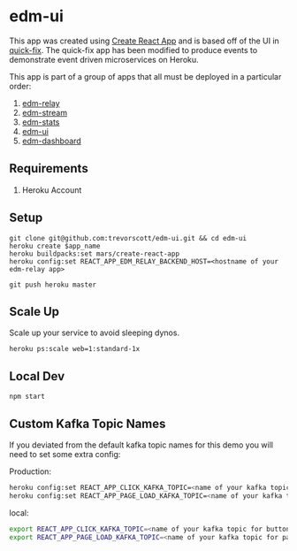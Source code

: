 # edm-ui
This app was created using [Create React App](https://github.com/facebookincubator/create-react-app) and is based off of the UI in [quick-fix](https://github.com/heroku/quick-fix). The quick-fix app has been modified to produce events to demonstrate event driven microservices on Heroku.

This app is part of a group of apps that all must be deployed in a particular order:
1. [edm-relay](https://github.com/trevorscott/edm-relay)
1. [edm-stream](https://github.com/trevorscott/edm-stream)
1. [edm-stats](https://github.com/trevorscott/edm-stats)
1. [edm-ui](https://github.com/trevorscott/edm-ui)
1. [edm-dashboard](https://github.com/trevorscott/edm-dashboard)

## Requirements
1. Heroku Account

## Setup
```
git clone git@github.com:trevorscott/edm-ui.git && cd edm-ui
heroku create $app_name
heroku buildpacks:set mars/create-react-app
heroku config:set REACT_APP_EDM_RELAY_BACKEND_HOST=<hostname of your edm-relay app>
```

```
git push heroku master
```

## Scale Up

Scale up your service to avoid sleeping dynos.

```
heroku ps:scale web=1:standard-1x
```

## Local Dev

```
npm start
```

## Custom Kafka Topic Names

If you deviated from the default kafka topic names for this demo you will need to set some extra config:

Production:

```bash
heroku config:set REACT_APP_CLICK_KAFKA_TOPIC=<name of your kafka topic for button clicks>
heroku config:set REACT_APP_PAGE_LOAD_KAFKA_TOPIC=<name of your kafka topic for page loads>
```

local:

```bash
export REACT_APP_CLICK_KAFKA_TOPIC=<name of your kafka topic for button clicks>
export REACT_APP_PAGE_LOAD_KAFKA_TOPIC=<name of your kafka topic for page loads>
```
